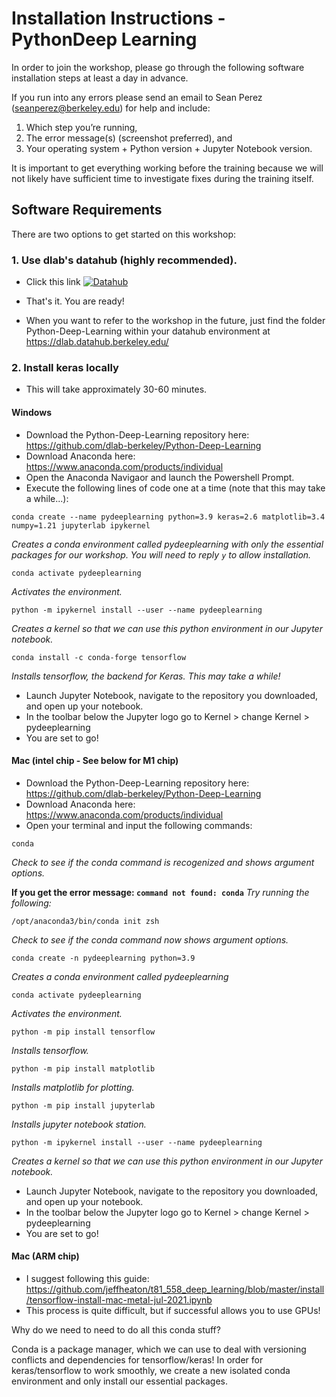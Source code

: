 # Installation Instructions - PythonDeep Learning

In order to join the workshop, please go through the following software installation steps at least a day in advance. 

If you run into any errors please send an email to Sean Perez (<seanperez@berkeley.edu>) for help and include:

1.  Which step you’re running,  
2.  The error message(s) (screenshot preferred), and  
3.  Your operating system + Python version + Jupyter Notebook version.

It is important to get everything working before the training because we will not likely have sufficient time to investigate fixes during the training itself.

## Software Requirements

There are two options to get started on this workshop:

### 1. Use dlab's datahub (highly recommended).
- Click this link [![Datahub](https://img.shields.io/badge/launch-datahub-blue)](https://dlab.datahub.berkeley.edu/hub/user-redirect/git-pull?repo=https%3A%2F%2Fgithub.com%2Fdlab-berkeley%2FPython-Deep-Learning&urlpath=tree%2FPython-Deep-Learning%2F&branch=main)
- That's it. You are ready!

- When you want to refer to the workshop in the future, just find the folder Python-Deep-Learning within your datahub environment at <https://dlab.datahub.berkeley.edu/>

### 2. Install keras locally
- This will take approximately 30-60 minutes.

#### Windows
- Download the Python-Deep-Learning repository here: <https://github.com/dlab-berkeley/Python-Deep-Learning>
- Download Anaconda here: <https://www.anaconda.com/products/individual>
- Open the Anaconda Navigaor and launch the Powershell Prompt.
- Execute the following lines of code one at a time (note that this may take a while...):
```
conda create --name pydeeplearning python=3.9 keras=2.6 matplotlib=3.4 numpy=1.21 jupyterlab ipykernel
```
_Creates a conda environment called pydeeplearning with only the essential packages for our workshop. You will need to reply `y` to allow installation._


```
conda activate pydeeplearning
```
_Activates the environment._


```
python -m ipykernel install --user --name pydeeplearning
```
_Creates a kernel so that we can use this python environment in our Jupyter notebook._ 


```
conda install -c conda-forge tensorflow
```
_Installs tensorflow, the backend for Keras. This may take a while!_


- Launch Jupyter Notebook, navigate to the repository you downloaded, and open up your notebook.
- In the toolbar below the Jupyter logo go to Kernel > change Kernel > pydeeplearning
- You are set to go!

#### Mac (intel chip - See below for M1 chip)
- Download the Python-Deep-Learning repository here: <https://github.com/dlab-berkeley/Python-Deep-Learning>
- Download Anaconda here: <https://www.anaconda.com/products/individual>
- Open your terminal and input the following commands:

```
conda
```
_Check to see if the conda command is recogenized and shows argument options._

__If you get the error message: `command not found: conda`__
_Try running the following:_
```
/opt/anaconda3/bin/conda init zsh
```
_Check to see if the conda command now shows argument options._


```
conda create -n pydeeplearning python=3.9
```
_Creates a conda environment called pydeeplearning_

```
conda activate pydeeplearning
```
_Activates the environment._

```
python -m pip install tensorflow
```
_Installs tensorflow._

```
python -m pip install matplotlib
```
_Installs matplotlib for plotting._

```
python -m pip install jupyterlab
```
_Installs jupyter notebook station._

```
python -m ipykernel install --user --name pydeeplearning
```
_Creates a kernel so that we can use this python environment in our Jupyter notebook._


- Launch Jupyter Notebook, navigate to the repository you downloaded, and open up your notebook.
- In the toolbar below the Jupyter logo go to Kernel > change Kernel > pydeeplearning
- You are set to go!

#### Mac (ARM chip)
- I suggest following this guide: <https://github.com/jeffheaton/t81_558_deep_learning/blob/master/install/tensorflow-install-mac-metal-jul-2021.ipynb>
- This process is quite difficult, but if successful allows you to use GPUs!

Why do we need to need to do all this conda stuff? 

Conda is a package manager, which we can use to deal with versioning conflicts and dependencies for tensorflow/keras! In order for keras/tensorflow to work smoothly, we create a new isolated conda environment and only install our essential packages.
